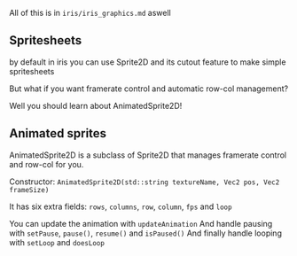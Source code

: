 All of this is in `iris/iris_graphics.md` aswell

## Spritesheets

by default in iris you can use Sprite2D and its cutout feature to make simple spritesheets

But what if you want framerate control and automatic row-col management?

Well you should learn about AnimatedSprite2D!

## Animated sprites

AnimatedSprite2D is a subclass of Sprite2D that manages framerate control and row-col for you.

Constructor: `AnimatedSprite2D(std::string textureName, Vec2 pos, Vec2 frameSize)`

It has six extra fields: `rows`, `columns`, `row`, `column`, `fps` and `loop`

You can update the animation with `updateAnimation`
And handle pausing with `setPause`, `pause()`, `resume()` and `isPaused()`
And finally handle looping with `setLoop` and `doesLoop`